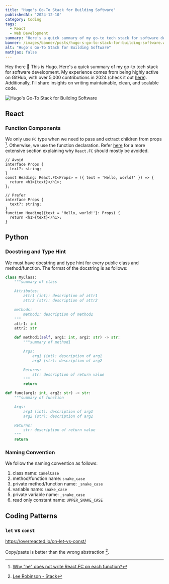 ```yaml
---
title: "Hugo's Go-To Stack for Building Software"
publishedAt: '2024-12-10'
category: Coding
tags: 
  - React
  - Web Development
summary: "Here's a quick summary of my go-to tech stack for software development. My experience comes from being highly active on GitHub, with over 5,000 contributions in 2024. Additionally, I'll share insights on writing maintainable, clean, and scalable code."
banner: /images/banner/posts/hugo-s-go-to-stack-for-building-software.webp
alt: "Hugo's Go-To Stack for Building Software"
mathjax: false
---
```


Hey there 👋 This is Hugo. Here's a quick summary of my go-to tech stack for software development. My experience comes from being highly active on GitHub, with over 5,000 contributions in 2024 (check it out [here](https://github.com/1chooo?tab=overview&from=2024-12-01&to=2024-12-10)). Additionally, I'll share insights on writing maintainable, clean, and scalable code.


![Hugo's Go-To Stack for Building Software](/images/banner/posts/hugo-s-go-to-stack-for-building-software.webp)

## React

### Function Components

We only use `FC` type when we need to pass and extract children from props [^1]. Otherwise, we use the function declaration. Refer [here](https://react-typescript-cheatsheet.netlify.app/docs/basic/getting-started/function_components/) for a more extensive section explaining why `React.FC` should mostly be avoided.

```tsx {5}
// Avoid
interface Props {
  text?: string;
}
const Heading: React.FC<Props> = ({ text = 'Hello, world!' }) => {
  return <h1>{text}</h1>;
};
```

```tsx {5}
// Prefer
interface Props {
  text?: string;
}
function Heading({text = 'Hello, world!'}: Props) {
  return <h1>{text}</h1>;
}
```

## Python

### Docstring and Type Hint

We must have docstring and type hint for every public class and method/function. The format of the docstring is as follows:

```python
class MyClass:
    """summary of class

    Attributes:
        attr1 (int): description of attr1
        attr2 (str): description of attr2

    methods:
        method1: description of method1
    """
    attr1: int
    attr2: str

    def method1(self, arg1: int, arg2: str) -> str:
        """summary of method1

        Args:
            arg1 (int): description of arg1
            arg2 (str): description of arg2

        Returns:
            str: description of return value
        """
        return
```

```python
def func(arg1: int, arg2: str) -> str:
    """summary of function

    Args:
        arg1 (int): description of arg1
        arg2 (str): description of arg2

    Returns:
        str: description of return value
    """
    return
```

### Naming Convention

We follow the naming convention as follows:

1. class name: `CamelCase`
2. method/function name: `snake_case`
3. private method/function name: `_snake_case`
4. variable name: `snake_case`
5. private variable name: `_snake_case`
6. read only constant name: `UPPER_SNAKE_CASE`

## Coding Patterns

### `let` vs `const`



https://overreacted.io/on-let-vs-const/ 

Copy/paste is better than the wrong abstraction [^2].


[^1]: [Why "he" does not write React.FC on each function?](https://stackoverflow.com/questions/71189879/why-he-does-not-write-react-fc-on-each-function)
[^2]: [Lee Robinson - Stack](https://leerob.com/n/stack)

